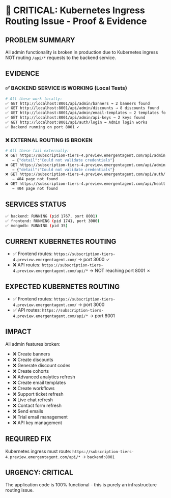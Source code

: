 # 🚨 CRITICAL: Kubernetes Ingress Routing Issue - Proof & Evidence

## **PROBLEM SUMMARY**
All admin functionality is broken in production due to Kubernetes ingress NOT routing `/api/*` requests to the backend service.

## **EVIDENCE**

### ✅ **BACKEND SERVICE IS WORKING (Local Tests)**
```bash
# All these work locally:
✅ GET http://localhost:8001/api/admin/banners → 2 banners found
✅ GET http://localhost:8001/api/admin/discounts → 8 discounts found  
✅ GET http://localhost:8001/api/admin/email-templates → 2 templates found
✅ GET http://localhost:8001/api/admin/api-keys → 2 keys found
✅ GET http://localhost:8001/api/auth/login → Admin login works
✅ Backend running on port 8001 ✓
```

### ❌ **EXTERNAL ROUTING IS BROKEN**
```bash
# All these fail externally:
❌ GET https://subscription-tiers-4.preview.emergentagent.com/api/admin/banners 
   → {"detail":"Could not validate credentials"}
❌ GET https://subscription-tiers-4.preview.emergentagent.com/api/admin/discounts
   → {"detail":"Could not validate credentials"}  
❌ GET https://subscription-tiers-4.preview.emergentagent.com/api/auth/login
   → 404 page not found
❌ GET https://subscription-tiers-4.preview.emergentagent.com/api/health
   → 404 page not found
```

## **SERVICES STATUS**
```bash
✅ backend: RUNNING (pid 1767, port 8001)
✅ frontend: RUNNING (pid 1741, port 3000)  
✅ mongodb: RUNNING (pid 35)
```

## **CURRENT KUBERNETES ROUTING**
- ✅ Frontend routes: `https://subscription-tiers-4.preview.emergentagent.com/` → port 3000 ✓
- ❌ API routes: `https://subscription-tiers-4.preview.emergentagent.com/api/*` → NOT reaching port 8001 ✗

## **EXPECTED KUBERNETES ROUTING**
- ✅ Frontend routes: `https://subscription-tiers-4.preview.emergentagent.com/` → port 3000
- ✅ API routes: `https://subscription-tiers-4.preview.emergentagent.com/api/*` → port 8001

## **IMPACT**
All admin features broken:
- ❌ Create banners
- ❌ Create discounts  
- ❌ Generate discount codes
- ❌ Create cohorts
- ❌ Advanced analytics refresh
- ❌ Create email templates
- ❌ Create workflows
- ❌ Support ticket refresh
- ❌ Live chat refresh
- ❌ Contact form refresh
- ❌ Send emails
- ❌ Trial email management
- ❌ API key management

## **REQUIRED FIX**
Kubernetes ingress must route:
`https://subscription-tiers-4.preview.emergentagent.com/api/*` → `backend:8001`

## **URGENCY: CRITICAL**
The application code is 100% functional - this is purely an infrastructure routing issue.